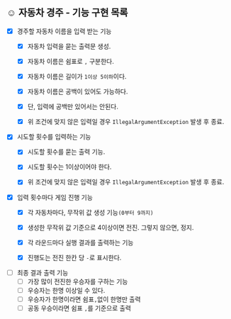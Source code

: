## ☺️ 자동차 경주 - 기능 구현 목록

- [x] 경주할 자동차 이름을 입력 받는 기능
  - [x] 자동차 입력을 묻는 출력문 생성.
  - [x] 자동차 이름은 쉼표로 `,` 구분한다.
  - [x] 자동차 이름은 길이가 `1이상 5이하`이다.
  - [x] 자동차 이름은 공백이 있어도 가능하다.
  - [x] 단, 입력에 공백만 있어서는 안된다.
  - [x] 위 조건에 맞지 않은 입력일 경우 `IllegalArgumentException` 발생 후 종료.


- [x] 시도할 횟수를 입력하는 기능
  - [x] 시도할 횟수를 묻는 출력 기능.
  - [x] 시도할 횟수는 1이상이어야 한다.
  - [x] 위 조건에 맞지 않은 입력일 경우 `IllegalArgumentException` 발생 후 종료.

    
- [x] 입력 횟수마다 게임 진행 기능
  - [x] 각 자동차마다, 무작위 값 생성 기능`(0부터 9까지)`
  - [x] 생성한 무작위 값 기준으로 4이상이면 전진. 그렇지 않으면, 정지.
  - [x] 각 라운드마다 실행 결과를 출력하는 기능
  - [x] 진행도는 전진 한칸 당 `-`로 표시한다.


- [ ] 최종 결과 출력 기능
  - [ ] 가장 많이 전진한 우승자를 구하는 기능
  - [ ] 우승자는 한명 이상일 수 있다.
  - [ ] 우승자가 한명이라면 쉼표`,`없이 한명만 출력
  - [ ] 공동 우승이라면 쉼표 `,`를 기준으로 출력